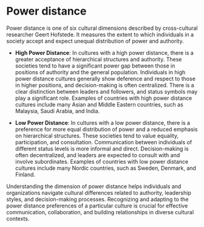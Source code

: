# Power distance

Power distance is one of six cultural dimensions described by cross-cultural researcher Geert Hofstede. It measures the extent to which individuals in a society accept and expect unequal distribution of power and authority.

* **High Power Distance**: In cultures with a high power distance, there is a greater acceptance of hierarchical structures and authority. These societies tend to have a significant power gap between those in positions of authority and the general population. Individuals in high power distance cultures generally show deference and respect to those in higher positions, and decision-making is often centralized. There is a clear distinction between leaders and followers, and status symbols may play a significant role. Examples of countries with high power distance cultures include many Asian and Middle Eastern countries, such as Malaysia, Saudi Arabia, and India.

* **Low Power Distance**: In cultures with a low power distance, there is a preference for more equal distribution of power and a reduced emphasis on hierarchical structures. These societies tend to value equality, participation, and consultation. Communication between individuals of different status levels is more informal and direct. Decision-making is often decentralized, and leaders are expected to consult with and involve subordinates. Examples of countries with low power distance cultures include many Nordic countries, such as Sweden, Denmark, and Finland.

Understanding the dimension of power distance helps individuals and organizations navigate cultural differences related to authority, leadership styles, and decision-making processes. Recognizing and adapting to the power distance preferences of a particular culture is crucial for effective communication, collaboration, and building relationships in diverse cultural contexts.